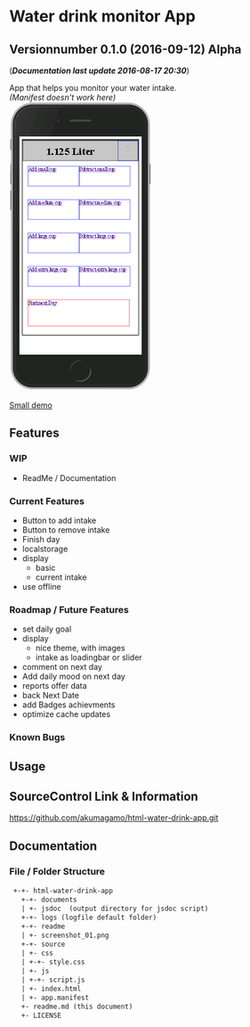 # Water drink monitor App
## Versionnumber 0.1.0 (2016-09-12) Alpha
(***Documentation last update 2016-08-17 20:30***)  

App that helps you monitor your water intake.  
*(Manifest doesn't work here)*  
![Screenshot ](https://raw.githubusercontent.com/akumagamo/html-water-drink-app/master/readme/screenshot_01.png "Screenshot Game Situation")  
  
[Small demo](https://rawgit.com/akumagamo/html-water-drink-app/master/source/index.html)

## Features

### WIP
* ReadMe / Documentation

### Current Features
* Button to add intake
* Button to remove intake
* Finish day
* localstorage
* display
  * basic
  * current intake
* use offline

### Roadmap / Future Features
* set daily goal
* display
  * nice theme, with images
  * intake as loadingbar or slider
* comment on next day
* Add daily mood on next day
* reports offer data
* back Next Date
* add Badges achievments
* optimize cache updates

### Known Bugs

## Usage

## SourceControl Link & Information
https://github.com/akumagamo/html-water-drink-app.git

## Documentation

### File / Folder Structure

     +-+- html-water-drink-app
       +-+- documents
       | +- jsdoc  (output directory for jsdoc script)
       +-+- logs (logfile default folder)
       +-+- readme
       | +- screenshot_01.png
       +-+- source
       | +- css
       | +-+- style.css
       | +- js
       | +-+- script.js
       | +- index.html
       | +- app.manifest
       +- readme.md (this document)
       +- LICENSE
